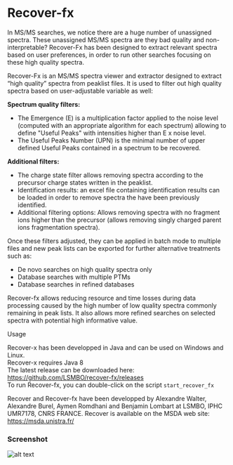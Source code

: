 # Recover-fx

In MS/MS searches, we notice there are a huge number of unassigned spectra. These unassigned MS/MS spectra are they bad quality and non-interpretable?  Recover-Fx has been designed to extract relevant spectra based on user preferences, in order to run other searches focusing on these high quality spectra. 

Recover-Fx is an MS/MS spectra viewer and extractor designed to extract “high quality” spectra from peaklist files. It is used to filter out high quality spectra based on user-adjustable variable as well:

**Spectrum quality filters:**
* The Emergence (E) is a multiplication factor applied to the noise level (computed with an appropriate algorithm for each spectrum) allowing to define "Useful Peaks" with intensities higher than E x noise level.
* The Useful Peaks Number (UPN) is the minimal number of upper defined Useful Peaks contained in a spectrum to be recovered.

**Additional filters:**
* The charge state filter allows removing spectra according to the precursor charge states written in the peaklist.
* Identification results: an excel file containing identification results can be loaded in order to remove spectra the have been previously identified.
* Additional filtering options: Allows removing spectra with no fragment ions higher than the precursor (allows removing singly charged parent ions fragmentation spectra).

Once these filters adjusted, they can be applied in batch mode to multiple files and new peak lists can be exported for further alternative treatments such as:
* De novo searches on high quality spectra only
* Database searches with multiple PTMs
* Database searches in refined databases

Recover-fx allows reducing resource and time losses during data processing caused by the high number of low quality spectra commonly remaining in peak lists. It also allows more refined searches on selected spectra with potential high informative value.

Usage

Recover-x has been developped in Java and can be used on Windows and Linux.<br>
Recover-x requires Java 8<br>
The latest release can be downloaded here: https://github.com/LSMBO/recover-fx/releases<br>
To run Recover-fx, you can double-click on the script <code>start_recover_fx</code>


Recover and Recover-fx have been developped by Alexandre Walter, Alexandre Burel, Aymen Romdhani and Benjamin Lombart at LSMBO, IPHC UMR7178, CNRS FRANCE. Recover is available on the MSDA web site: https://msda.unistra.fr/

<h3>Screenshot</h3>

![alt text](https://github.com/LSMBO/recover-fx/blob/master/src/main/resources/images/recover-fx.png)

